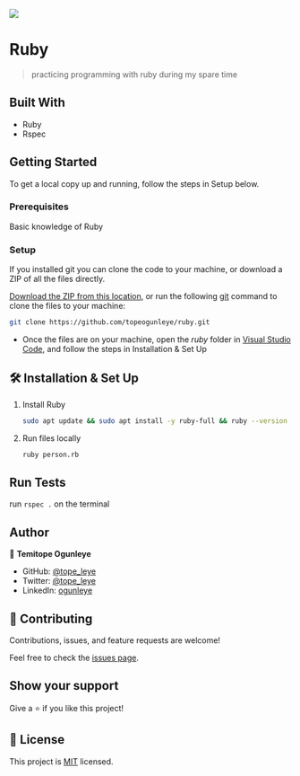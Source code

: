 ![](https://img.shields.io/badge/Microverse-blueviolet)

# Ruby

> practicing programming with ruby during my spare time


## Built With

- Ruby
- Rspec 

## Getting Started

To get a local copy up and running, follow the steps in Setup below.

### Prerequisites
Basic knowledge of Ruby
### Setup
If you installed git you can clone the code to your machine, or download a ZIP of all the files directly.

[Download the ZIP from this location](https://github.com/topeogunleye/ruby/archive/refs/heads/main.zip), or run the following [git](https://git-scm.com/downloads) command to clone the files to your machine:

```bash
git clone https://github.com/topeogunleye/ruby.git
```

- Once the files are on your machine, open the _ruby_ folder in [Visual Studio Code](https://code.visualstudio.com/), and follow the steps in Installation & Set Up
## 🛠 Installation & Set Up

1. Install Ruby

   ```sh
   sudo apt update && sudo apt install -y ruby-full && ruby --version
   ```

2. Run files locally

   ```sh
   ruby person.rb
   
## Run Tests
run `rspec .` on the terminal

## Author

👤 **Temitope Ogunleye**

- GitHub: [@tope_leye](https://github.com/topeogunleye)
- Twitter: [@tope_leye](https://twitter.com/tope_leye)
- LinkedIn: [ogunleye](https://linkedin.com/in/ogunleye)

## 🤝 Contributing

Contributions, issues, and feature requests are welcome!

Feel free to check the [issues page]([../../issues/](https://github.com/topeogunleye/ruby/issues)).

## Show your support

Give a ⭐️ if you like this project!

## 📝 License

This project is [MIT](./MIT.md) licensed.
